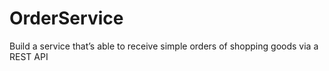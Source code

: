 # OrderService
Build a service that’s able to receive simple orders of shopping goods via a REST API 
